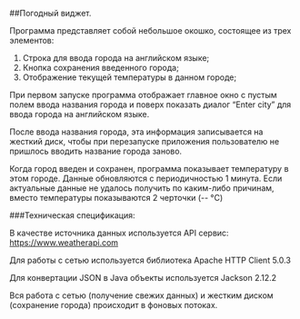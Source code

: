 ##Погодный виджет.

Программа представляет собой небольшое окошко, состоящее из трех элементов:
1. Строка для ввода города на английском языке;
2. Кнопка сохранения введенного города;
3. Отображение текущей температуры в данном городе;

При первом запуске программа отображает главное окно с пустым полем
ввода названия города и поверх показать диалог
“Enter city” для ввода города на английском языке.

После ввода названия города, эта информация записывается на жесткий диск,
чтобы при перезапуске приложения пользователю не пришлось
вводить название города заново.

Когда город введен и сохранен, программа показывает температуру в этом
городе. Данные обновляются с периодичностью 1 минута.
Если актуальные данные не удалось получить по каким-либо причинам,
вместо температуры показываются 2 черточки (-- °C)

###Техническая спецификация:

В качестве источника данных используется API сервис:
https://www.weatherapi.com

Для работы с сетью используется библиотека Apache HTTP Client 5.0.3

Для конвертации JSON в Java объекты используется Jackson 2.12.2

Вся работа с сетью (получение свежих данных) и жестким диском
(сохранение города) происходит в фоновых потоках.
